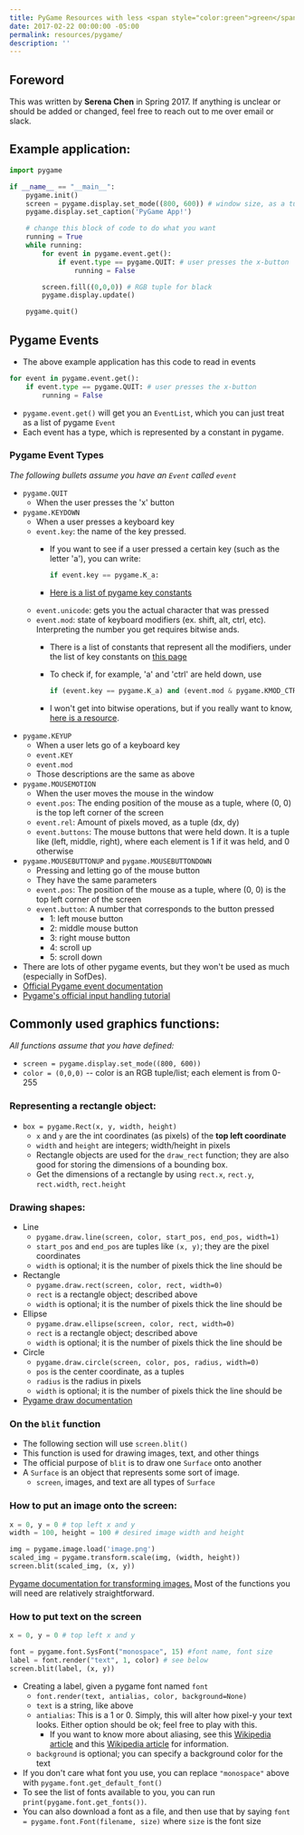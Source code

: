 ```yaml
---
title: PyGame Resources with less <span style="color:green">green</span>
date: 2017-02-22 00:00:00 -05:00
permalink: resources/pygame/
description: ''
---
```


## Foreword

This was written by **Serena Chen** in Spring 2017. If anything is unclear or should be added or changed, feel free to reach out to me over email or
slack.

## Example application:

```python
import pygame

if __name__ == "__main__":
    pygame.init()
    screen = pygame.display.set_mode((800, 600)) # window size, as a tuple
    pygame.display.set_caption('PyGame App!')

    # change this block of code to do what you want
    running = True
    while running:
        for event in pygame.event.get():
            if event.type == pygame.QUIT: # user presses the x-button
                running = False

        screen.fill((0,0,0)) # RGB tuple for black
        pygame.display.update()

    pygame.quit()
```

## Pygame Events

* The above example application has this code to read in events

```python
for event in pygame.event.get():
    if event.type == pygame.QUIT: # user presses the x-button
        running = False
```

* `pygame.event.get()` will get you an `EventList`, which you can just treat as
    a list of pygame `Event`
* Each event has a type, which is represented by a constant in pygame.

### Pygame Event Types

*The following bullets assume you have an `Event` called `event`*

* `pygame.QUIT`
    * When the user presses the 'x' button
* `pygame.KEYDOWN`
    * When a user presses a keyboard key
    * `event.key`: the name of the key pressed.
        * If you want to see if a user pressed a certain key (such as the
            letter 'a'), you can write:

            ```python
            if event.key == pygame.K_a:
            ```

        * [Here is a list of pygame key constants](https://www.pygame.org/docs/ref/key.html)
    * `event.unicode`: gets you the actual character that was pressed
    * `event.mod`: state of keyboard modifiers (ex. shift, alt, ctrl, etc).
        Interpreting the number you get requires bitwise ands.
        * There is a list of constants that represent all the modifiers,
            under the list of key constants on
            [this page](https://www.pygame.org/docs/ref/key.html)
        * To check if, for example, 'a' and 'ctrl' are held down, use

            ```python
            if (event.key == pygame.K_a) and (event.mod & pygame.KMOD_CTRL):
            ```

        * I won't get into bitwise operations, but if you really want to
            know, [here is a resource](http://stackoverflow.com/questions/31575691/what-is-a-bitmask-and-a-mask).
* `pygame.KEYUP`
    * When a user lets go of a keyboard key
    * `event.KEY`
    * `event.mod`
    * Those descriptions are the same as above
* `pygame.MOUSEMOTION`
    * When the user moves the mouse in the window
    * `event.pos`: The ending position of the mouse as a tuple, where (0, 0) is
        the top left corner of the screen
    * `event.rel`: Amount of pixels moved, as a tuple (dx, dy)
    * `event.buttons`: The mouse buttons that were held down. It is a tuple like
        (left, middle, right), where each element is 1 if it was held, and 0
        otherwise
* `pygame.MOUSEBUTTONUP` and `pygame.MOUSEBUTTONDOWN`
    * Pressing and letting go of the mouse button
    * They have the same parameters
    * `event.pos`: The position of the mouse as a tuple, where (0, 0) is the top
        left corner of the screen
    * `event.button`: A number that corresponds to the button pressed
        * 1: left mouse button
        * 2: middle mouse button
        * 3: right mouse button
        * 4: scroll up
        * 5: scroll down
* There are lots of other pygame events, but they won't be used as much
    (especially in SofDes).
* [Official Pygame event documentation](https://www.pygame.org/docs/ref/event.html)
* [Pygame's official input handling tutorial](http://pygame.org/ftp/contrib/input.html)

## Commonly used graphics functions:

*All functions assume that you have defined:*
* `screen = pygame.display.set_mode((800, 600))`
* `color = (0,0,0)` -- color is an RGB tuple/list; each element is from 0-255

### Representing a rectangle object:

* `box = pygame.Rect(x, y, width, height)`
    * `x` and `y` are the int coordinates (as pixels) of the **top left
        coordinate**
    * `width` and `height` are integers; width/height in pixels
    * Rectangle objects are used for the `draw_rect` function; they are also
        good for storing the dimensions of a bounding box.
    * Get the dimensions of a rectangle by using
        `rect.x`, `rect.y`, `rect.width`, `rect.height`

### Drawing shapes:

* Line
    * `pygame.draw.line(screen, color, start_pos, end_pos, width=1)`
    * `start_pos` and `end_pos` are tuples like `(x, y)`; they are the pixel
        coordinates
    * `width` is optional; it is the number of pixels thick the line should be
* Rectangle
    * `pygame.draw.rect(screen, color, rect, width=0)`
    * `rect` is a rectangle object; described above
    * `width` is optional; it is the number of pixels thick the line should be
* Ellipse
    * `pygame.draw.ellipse(screen, color, rect, width=0)`
    * `rect` is a rectangle object; described above
    * `width` is optional; it is the number of pixels thick the line should be
* Circle
    * `pygame.draw.circle(screen, color, pos, radius, width=0)`
    * `pos` is the center coordinate, as a tuples
    * `radius` is the radius in pixels
    * `width` is optional; it is the number of pixels thick the line should be
* [Pygame draw documentation](https://www.pygame.org/docs/ref/draw.html)

### On the `blit` function

* The following section will use `screen.blit()`
* This function is used for drawing images, text, and other things
* The official purpose of `blit` is to draw one `Surface` onto another
* A `Surface` is an object that represents some sort of image.
    * `screen`, images, and text are all types of `Surface`

### How to put an image onto the screen:

```python
x = 0, y = 0 # top left x and y
width = 100, height = 100 # desired image width and height

img = pygame.image.load('image.png')
scaled_img = pygame.transform.scale(img, (width, height))
screen.blit(scaled_img, (x, y))
```

[Pygame documentation for transforming images.](https://www.pygame.org/docs/ref/transform.html)
Most of the functions you will need are relatively straightforward.

### How to put text on the screen

```python
x = 0, y = 0 # top left x and y

font = pygame.font.SysFont("monospace", 15) #font name, font size
label = font.render("text", 1, color) # see below
screen.blit(label, (x, y))
```

* Creating a label, given a pygame font named `font`
    * `font.render(text, antialias, color, background=None)`
    * `text` is a string, like above
    * `antialias`: This is a 1 or 0. Simply, this will alter how pixel-y your
        text looks. Either option should be ok; feel free to play with this.
        * If you want to know more about aliasing, see this
            [Wikipedia article](https://en.wikipedia.org/wiki/Aliasing) and this
            [Wikipedia article](https://en.wikipedia.org/wiki/Font_rasterization)
            for information.
    * `background` is optional; you can specify a background color for the text
* If you don't care what font you use, you can replace `"monospace"` above with
    `pygame.font.get_default_font()`
* To see the list of fonts available to you, you can run
    `print(pygame.font.get_fonts())`.
* You can also download a font as a file, and then use that by saying
    `font = pygame.font.Font(filename, size)` where `size` is the font size
